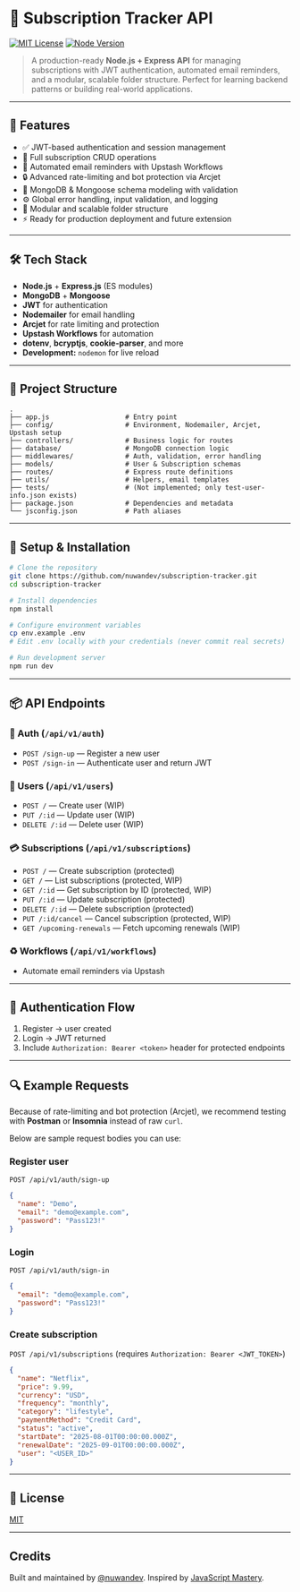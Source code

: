 # 📆 Subscription Tracker API

[![MIT License](https://img.shields.io/badge/license-MIT-green)](./LICENSE) [![Node Version](https://img.shields.io/badge/node-%3E%3D16-brightgreen)](https://nodejs.org/)

> A production-ready **Node.js + Express API** for managing subscriptions with JWT authentication, automated email reminders, and a modular, scalable folder structure. Perfect for learning backend patterns or building real-world applications.

---

## 🚀 Features

- ✅ JWT-based authentication and session management
- 📅 Full subscription CRUD operations
- 📧 Automated email reminders with Upstash Workflows
- 🔒 Advanced rate-limiting and bot protection via Arcjet
- 🧠 MongoDB & Mongoose schema modeling with validation
- ⚙️ Global error handling, input validation, and logging
- 🧰 Modular and scalable folder structure
- ⚡ Ready for production deployment and future extension

---

## 🛠 Tech Stack

- **Node.js** + **Express.js** (ES modules)
- **MongoDB** + **Mongoose**
- **JWT** for authentication
- **Nodemailer** for email handling
- **Arcjet** for rate limiting and protection
- **Upstash Workflows** for automation
- **dotenv**, **bcryptjs**, **cookie-parser**, and more
- **Development:** `nodemon` for live reload

---

## 📁 Project Structure

```plaintext
.
├── app.js                   # Entry point
├── config/                  # Environment, Nodemailer, Arcjet, Upstash setup
├── controllers/             # Business logic for routes
├── database/                # MongoDB connection logic
├── middlewares/             # Auth, validation, error handling
├── models/                  # User & Subscription schemas
├── routes/                  # Express route definitions
├── utils/                   # Helpers, email templates
├── tests/                   # (Not implemented; only test-user-info.json exists)
├── package.json             # Dependencies and metadata
└── jsconfig.json            # Path aliases
```

---

## 🔧 Setup & Installation

```bash
# Clone the repository
git clone https://github.com/nuwandev/subscription-tracker.git
cd subscription-tracker

# Install dependencies
npm install

# Configure environment variables
cp env.example .env
# Edit .env locally with your credentials (never commit real secrets)

# Run development server
npm run dev
```

---

## 📦 API Endpoints

### 🔐 Auth (`/api/v1/auth`)

- `POST /sign-up` — Register a new user
- `POST /sign-in` — Authenticate user and return JWT

### 👤 Users (`/api/v1/users`)

- `POST /` — Create user (WIP)
- `PUT /:id` — Update user (WIP)
- `DELETE /:id` — Delete user (WIP)

### 💳 Subscriptions (`/api/v1/subscriptions`)

- `POST /` — Create subscription (protected)
- `GET /` — List subscriptions (protected, WIP)
- `GET /:id` — Get subscription by ID (protected, WIP)
- `PUT /:id` — Update subscription (protected)
- `DELETE /:id` — Delete subscription (protected)
- `PUT /:id/cancel` — Cancel subscription (protected, WIP)
- `GET /upcoming-renewals` — Fetch upcoming renewals (WIP)

### ♻️ Workflows (`/api/v1/workflows`)

- Automate email reminders via Upstash

---

## 🔁 Authentication Flow

1. Register → user created
2. Login → JWT returned
3. Include `Authorization: Bearer <token>` header for protected endpoints

---

## 🔍 Example Requests

Because of rate-limiting and bot protection (Arcjet), we recommend testing with **Postman** or **Insomnia** instead of raw `curl`.

Below are sample request bodies you can use:

### Register user

`POST /api/v1/auth/sign-up`

```json
{
  "name": "Demo",
  "email": "demo@example.com",
  "password": "Pass123!"
}
```

### Login

`POST /api/v1/auth/sign-in`

```json
{
  "email": "demo@example.com",
  "password": "Pass123!"
}
```

### Create subscription

`POST /api/v1/subscriptions` (requires `Authorization: Bearer <JWT_TOKEN>`)

```json
{
  "name": "Netflix",
  "price": 9.99,
  "currency": "USD",
  "frequency": "monthly",
  "category": "lifestyle",
  "paymentMethod": "Credit Card",
  "status": "active",
  "startDate": "2025-08-01T00:00:00.000Z",
  "renewalDate": "2025-09-01T00:00:00.000Z",
  "user": "<USER_ID>"
}
```

---

## 📄 License

[MIT](./LICENSE)

---

## Credits

Built and maintained by [@nuwandev](https://github.com/nuwandev). Inspired by [JavaScript Mastery](https://www.youtube.com/@javascriptmastery).

